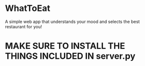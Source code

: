 # WhatToEat
A simple web app that understands your mood and selects the best restaurant for you!

# MAKE SURE TO INSTALL THE THINGS INCLUDED IN server.py
